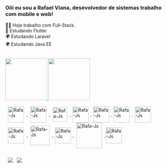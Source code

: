 ### Oiii eu sou a Rafael Viana, desevolvedor de sistemas trabalho com mobile e web! 
👨‍💼 Hoje trabalho com Full-Stack.</br>
📱 Estudando Flutter</br>
🌍 Estudando Laravel</br>
🌍 Estudando Java EE</br>
##
<div>
  <a href="https://github.com/RAFAELVIANA10">
  <img height="130em" src="https://github-readme-stats.vercel.app/api?username=RAFAELVIANA10&show_icons=true&theme=dracula&include_all_commits=true&count_private=true"/>
  <img height="130em" src="https://github-readme-stats.vercel.app/api/top-langs/?username=RAFAELVIANA10&layout=compact&langs_count=7&theme=dracula"/>
</div>
    
<div style="display: inline_block"><br>
   <img align="center" alt="Rafa-Js" height="50" width="50"  hspace="8" src="https://cdn.jsdelivr.net/gh/devicons/devicon/icons/cakephp/cakephp-original.svg" />
   <img align="center" alt="Rafa-Js" height="50" width="50"  hspace="8" src="https://cdn.jsdelivr.net/gh/devicons/devicon/icons/laravel/laravel-plain-wordmark.svg" />
   <img align="center" alt="Rafa-Js" height="45" width="45"  hspace="8" src="https://cdn.jsdelivr.net/gh/devicons/devicon/icons/flutter/flutter-original.svg">
   <img align="center" alt="Rafa-Js" height="50" width="50"  hspace="5" src="https://cdn.jsdelivr.net/gh/devicons/devicon/icons/android/android-original-wordmark.svg" />
   <img align="center" alt="Rafa-Js" height="50" width="50"  hspace="5" src="https://cdn.jsdelivr.net/gh/devicons/devicon/icons/html5/html5-original-wordmark.svg">
   <img align="center" alt="Rafa-Js" height="50" width="50"  hspace="5" src="https://cdn.jsdelivr.net/gh/devicons/devicon/icons/css3/css3-original-wordmark.svg" />
   <img align="center" alt="Rafa-Js" height="50" width="50"  hspace="8" src="https://cdn.jsdelivr.net/gh/devicons/devicon/icons/javascript/javascript-original.svg" />
   <img align="center" alt="Rafa-Js" height="50" width="50"  hspace="8" src="https://cdn.jsdelivr.net/gh/devicons/devicon/icons/jquery/jquery-original-wordmark.svg" />
   <img align="center" alt="Rafa-Js" height="60" width="60"  hspace="8" src="https://cdn.jsdelivr.net/gh/devicons/devicon/icons/java/java-original-wordmark.svg" />
   <img align="center" alt="Rafa-Js" height="50" width="50"  hspace="5" src="https://cdn.jsdelivr.net/gh/devicons/devicon/icons/postgresql/postgresql-original-wordmark.svg" />
   <img align="center" alt="Rafa-Js" height="80" width="80"  hspace="8" src="https://cdn.jsdelivr.net/gh/devicons/devicon/icons/mysql/mysql-original-wordmark.svg" />
    <img align="center" alt="Rafa-Js" height="50" width="50"            src="https://cdn.jsdelivr.net/gh/devicons/devicon/icons/arduino/arduino-original-wordmark.svg">
 
</div>

  ##
  
<div> 
  <a href = "mailto:rafaelviana1063@gmail.com"><img hspace="8" src="https://img.shields.io/badge/-Gmail-%23333?style=for-the-badge&logo=gmail&logoColor=white" target="_blank"></a>
  <a href="https://www.linkedin.com/in/rafael-viana-b31113150/" target="_blank"><img src="https://img.shields.io/badge/-LinkedIn-%230077B5?style=for-the-badge&logo=linkedin&logoColor=white" target="_blank"></a>
</div>
